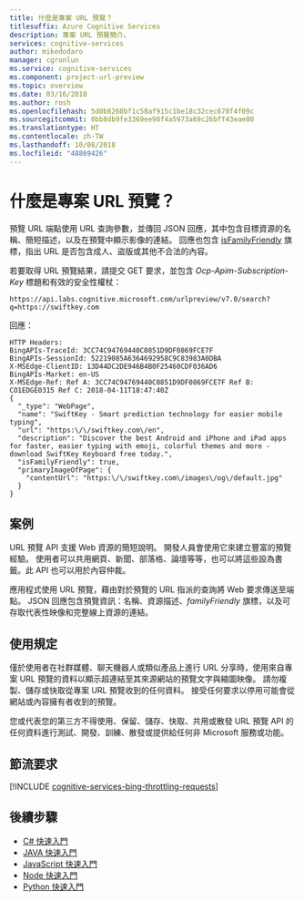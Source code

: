 ```yaml
---
title: 什麼是專案 URL 預覽？
titlesuffix: Azure Cognitive Services
description: 專案 URL 預覽簡介。
services: cognitive-services
author: mikedodaro
manager: cgronlun
ms.service: cognitive-services
ms.component: project-url-preview
ms.topic: overview
ms.date: 03/16/2018
ms.author: rosh
ms.openlocfilehash: 5d0b8260bf1c58af915c1be18c32cec678f4f09c
ms.sourcegitcommit: 0bb8db9fe3369ee90f4a5973a69c26bff43eae00
ms.translationtype: HT
ms.contentlocale: zh-TW
ms.lasthandoff: 10/08/2018
ms.locfileid: "48869426"
---
```

# <a name="what-is-project-url-preview"></a>什麼是專案 URL 預覽？
預覽 URL 端點使用 URL 查詢參數，並傳回 JSON 回應，其中包含目標資源的名稱、簡短描述，以及在預覽中顯示影像的連結。 回應也包含 [isFamilyFriendly](url-preview-reference.md#query-parameters) 旗標，指出 URL 是否包含成人、盜版或其他不合法的內容。 

若要取得 URL 預覽結果，請提交 GET 要求，並包含 *Ocp-Apim-Subscription-Key* 標題和有效的安全性權杖：  
```
https://api.labs.cognitive.microsoft.com/urlpreview/v7.0/search?q=https://swiftkey.com

```
回應： 
````
HTTP Headers:
BingAPIs-TraceId: 3CC74C94769440C0851D9DF0869FCE7F
BingAPIs-SessionId: 52219085A6364692958C9C83983A0DBA
X-MSEdge-ClientID: 13D44DC2DE946B4B0F25460CDF036AD6
BingAPIs-Market: en-US
X-MSEdge-Ref: Ref A: 3CC74C94769440C0851D9DF0869FCE7F Ref B: CO1EDGE0315 Ref C: 2018-04-11T18:47:40Z
{
  "_type": "WebPage",
  "name": "SwiftKey - Smart prediction technology for easier mobile typing",
  "url": "https:\/\/swiftkey.com\/en",
  "description": "Discover the best Android and iPhone and iPad apps for faster, easier typing with emoji, colorful themes and more - download SwiftKey Keyboard free today.",
  "isFamilyFriendly": true,
  "primaryImageOfPage": {
    "contentUrl": "https:\/\/swiftkey.com\/images\/og\/default.jpg"
  }
}

````
## <a name="scenarios"></a>案例 

URL 預覽 API 支援 Web 資源的簡短說明。 開發人員會使用它來建立豐富的預覽經驗。  使用者可以共用網頁、新聞、部落格、論壇等等，也可以將這些設為書籤。此 API 也可以用於內容仲裁。    

應用程式使用 URL 預覽，藉由對於預覽的 URL 指派的查詢將 Web 要求傳送至端點。  JSON 回應包含預覽資訊：名稱、資源描述、*familyFriendly* 旗標，以及可存取代表性映像和完整線上資源的連結。 

## <a name="terms-of-use"></a>使用規定
僅於使用者在社群媒體、聊天機器人或類似產品上進行 URL 分享時，使用來自專案 URL 預覽的資料以顯示超連結至其來源網站的預覽文字與縮圖映像。 請勿複製、儲存或快取從專案 URL 預覽收到的任何資料。 接受任何要求以停用可能會從網站或內容擁有者收到的預覽。

您或代表您的第三方不得使用、保留、儲存、快取、共用或散發 URL 預覽 API 的任何資料進行測試、開發、訓練、散發或提供給任何非 Microsoft 服務或功能。 

## <a name="throttling-requests"></a>節流要求

[!INCLUDE [cognitive-services-bing-throttling-requests](../../../../includes/cognitive-services-bing-throttling-requests.md)]

## <a name="next-steps"></a>後續步驟
- [C# 快速入門](csharp.md)
- [JAVA 快速入門](java-quickstart.md)
- [JavaScript 快速入門](javascript.md)
- [Node 快速入門](node-quickstart.md)
- [Python 快速入門](python-quickstart.md)
